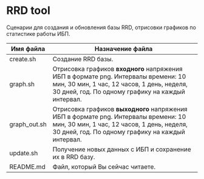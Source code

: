 # RRD tool
Сценарии для создания и обновления базы RRD, отрисовки графиков по статистике работы ИБП.

Имя файла                                               | Назначение файла
--------------------------------------------------------|----------------------------------------------------------------------------
create.sh                                               | Создание RRD базы.
graph.sh                                                | Отрисовка графиков **входного** напряжения ИБП в формате png. Интервалы времени: 10 мин, 30 мин, 1 час, 12 часов, 1 день, неделя, 30 дней, год. По одному графику на каждый интервал.
graph_out.sh                                            | Отрисовка графиков **выходного** напряжения ИБП в формате png. Интервалы времени: 10 мин, 30 мин, 1 час, 12 часов, 1 день, неделя, 30 дней, год. По одному графику на каждый интервал.
update.sh                                               | Получение новых данных с ИБП и сохранение их в RRD базу.
README.md                                               | Файл, который Вы сейчас читаете.

